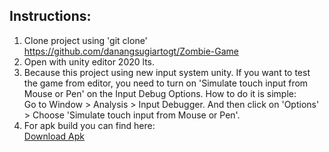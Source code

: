## Instructions:
1. Clone project using 'git clone' https://github.com/danangsugiartogt/Zombie-Game
2. Open with unity editor 2020 lts.
3. Because this project using new input system unity. If you want to test the game from editor, you need to turn on 'Simulate touch input from Mouse or Pen' on the Input Debug Options.
   How to do it is simple: <br>
   Go to Window > Analysis > Input Debugger. And then click on 'Options' > Choose 'Simulate touch input from Mouse or Pen'.
3. For apk build you can find here: <br>
[Download Apk](https://github.com/danangsugiartogt/Zombie-Game/releases/download/v1.0.0/zombie-game.apk)
